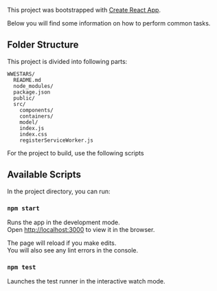 This project was bootstrapped with [Create React App](https://github.com/facebookincubator/create-react-app).

Below you will find some information on how to perform common tasks.<br>

## Folder Structure

This project is divided into following parts:

```
WWESTARS/
  README.md
  node_modules/
  package.json
  public/
  src/
    components/
    containers/
    model/
    index.js
    index.css
    registerServiceWorker.js
```

For the project to build, use the following scripts

## Available Scripts

In the project directory, you can run:

### `npm start`

Runs the app in the development mode.<br>
Open [http://localhost:3000](http://localhost:3000) to view it in the browser.

The page will reload if you make edits.<br>
You will also see any lint errors in the console.

### `npm test`

Launches the test runner in the interactive watch mode.<br>

